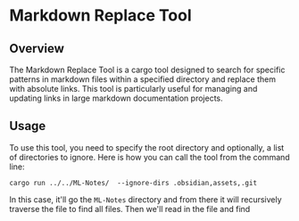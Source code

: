 # Markdown Replace Tool

## Overview

The Markdown Replace Tool is a cargo tool designed to search for specific patterns in markdown files within a specified directory and replace them with absolute links. This tool is particularly useful for managing and updating links in large markdown documentation projects.

## Usage

To use this tool, you need to specify the root directory and optionally, a list of directories to ignore. Here is how you can call the tool from the command line:

```
cargo run ../../ML-Notes/  --ignore-dirs .obsidian,assets,.git
```

In this case, it'll go the `ML-Notes` directory and from there it will recursively traverse the file to find all files. Then we'll read in the file and find
